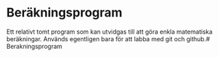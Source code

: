# Beräkningsprogram

Ett relativt tomt program som kan utvidgas till att göra enkla matematiska beräkningar. Används egentligen bara för att labba med git och github.# Berakningsprogram
